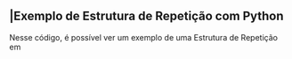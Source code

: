  ## |Exemplo de Estrutura de Repetição com Python 

   Nesse código, é possível ver um exemplo de uma Estrutura de Repetição em 
 
